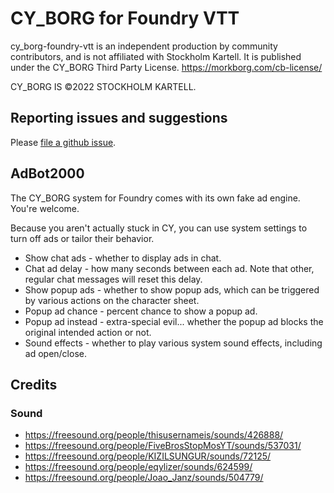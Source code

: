 # CY_BORG for Foundry VTT

cy_borg-foundry-vtt is an independent production by community contributors,
and is not affiliated with Stockholm Kartell. It is published under the CY_BORG Third Party License. 
https://morkborg.com/cb-license/

CY_BORG IS ©2022 STOCKHOLM KARTELL.

## Reporting issues and suggestions

Please [file a github issue](https://github.com/fvtt-fria-ligan/cy_borg-foundry-vtt/issues/new).

## AdBot2000

The CY_BORG system for Foundry comes with its own fake ad engine. You're welcome.

Because you aren't actually stuck in CY, you can use system settings to turn off ads or tailor their behavior.

* Show chat ads - whether to display ads in chat.
* Chat ad delay - how many seconds between each ad. Note that other, regular chat messages will reset this delay.
* Show popup ads - whether to show popup ads, which can be triggered by various actions on the character sheet.
* Popup ad chance - percent chance to show a popup ad.
* Popup ad instead - extra-special evil... whether the popup ad blocks the original intended action or not.
* Sound effects - whether to play various system sound effects, including ad open/close.


## Credits

### Sound

  * https://freesound.org/people/thisusernameis/sounds/426888/
  * https://freesound.org/people/FiveBrosStopMosYT/sounds/537031/
  * https://freesound.org/people/KIZILSUNGUR/sounds/72125/
  * https://freesound.org/people/eqylizer/sounds/624599/
  * https://freesound.org/people/Joao_Janz/sounds/504779/
